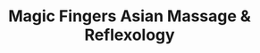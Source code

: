 ---
title: "Magic Fingers Asian Massage & Reflexology"
url: /bel-air/magic-fingers-asian-massage-und-reflexology/
shop: Massage
---